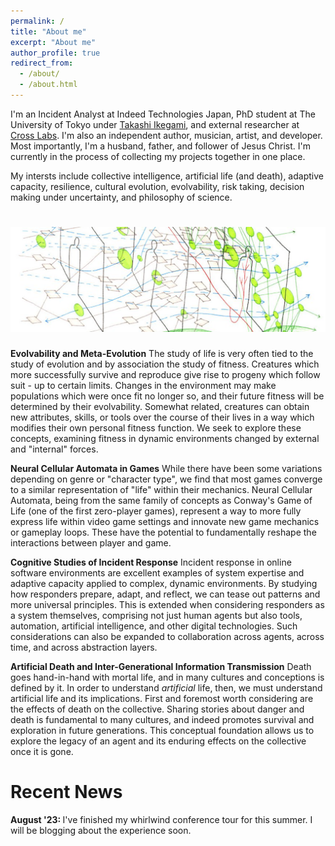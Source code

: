 ```yaml
---
permalink: /
title: "About me"
excerpt: "About me"
author_profile: true
redirect_from: 
  - /about/
  - /about.html
---
```


I'm an Incident Analyst at Indeed Technologies Japan, PhD student at The University of Tokyo under [Takashi Ikegami](https://www.sacral.c.u-tokyo.ac.jp/), and external researcher at [Cross Labs](https://www.crosslabs.org/). I'm also an independent author, musician, artist, and developer. Most importantly, I'm a husband, father, and follower of Jesus Christ. I'm currently in the process of collecting my projects together in one place.

My intersts include collective intelligence, artificial life (and death), adaptive capacity, resilience, cultural evolution, evolvability, risk taking, decision making under uncertainty, and philosophy of science.

# ![Minds and Thoughts](/images/mindsandthoughts.jpg)

**Evolvability and Meta-Evolution**
The study of life is very often tied to the study of evolution and by association the study of fitness. Creatures which more successfully survive and reproduce give rise to progeny which follow suit - up to certain limits. Changes in the environment may make populations which were once fit no longer so, and their future fitness will be determined by their evolvability. Somewhat related, creatures can obtain new attributes, skills, or tools over the course of their lives in a way which modifies their own personal fitness function. We seek to explore these concepts, examining fitness in dynamic environments changed by external and "internal" forces.

**Neural Cellular Automata in Games**
While there have been some variations depending on genre or "character type", we find that most games converge to a similar representation of "life" within their mechanics. Neural Cellular Automata, being from the same family of concepts as Conway's Game of Life (one of the first zero-player games), represent a way to more fully express life within video game settings and innovate new game mechanics or gameplay loops. These have the potential to fundamentally reshape the interactions between player and game.

**Cognitive Studies of Incident Response**
Incident response in online software environments are excellent examples of system expertise and adaptive capacity applied to complex, dynamic environments. By studying how responders prepare, adapt, and reflect, we can tease out patterns and more universal principles. This is extended when considering responders as a system themselves, comprising not just human agents but also tools, automation, artificial intelligence, and other digital technologies. Such considerations can also be expanded to collaboration across agents, across time, and across abstraction layers.

**Artificial Death and Inter-Generational Information Transmission**
Death goes hand-in-hand with mortal life, and in many cultures and conceptions is defined by it. In order to understand *artificial* life, then, we must understand artificial life and its implications. First and foremost worth considering are the effects of death on the collective. Sharing stories about danger and death is fundamental to many cultures, and indeed promotes survival and exploration in future generations. This conceptual foundation allows us to explore the legacy of an agent and its enduring effects on the collective once it is gone.

Recent News
===========

<b>August '23: </b> I've finished my whirlwind conference tour for this summer. I will be blogging about the experience soon.